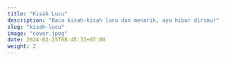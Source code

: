 ```yaml
---
title: "Kisah Lucu"
description: "Baca kisah-kisah lucu dan menarik, ayo hibur dirimu!"
slug: "kisah-lucu"
image: "cover.jpeg"
date: 2024-02-25T08:45:33+07:00
weight: 2
---
```

